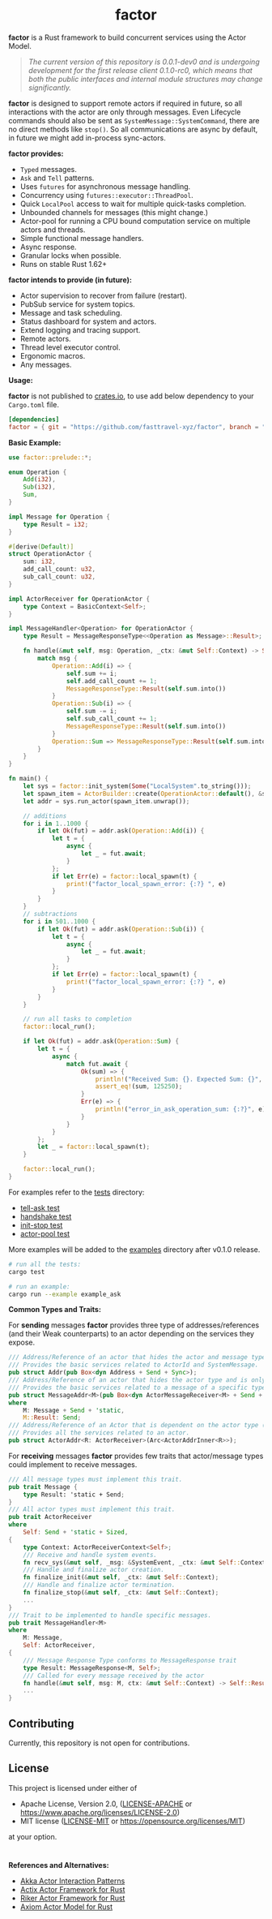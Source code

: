 <div align="center">
  <h1>factor</h2>
</div>

**factor** is a Rust framework to build concurrent services using the Actor Model.

>*The current version of this repository is 0.0.1-dev0 and is undergoing development for the first release client 0.1.0-rc0, which means that both the public interfaces and internal module structures may change significantly.*

**factor** is designed to support remote actors if required in future, so all interactions with the actor are only through messages. Even Lifecycle commands should also be sent as `SystemMessage::SystemCommand`, there are no direct methods like `stop()`. So all communications are async by default, in future we might add in-process sync-actors.


**factor provides:**

* `Typed` messages.
* `Ask` and `Tell` patterns.
* Uses `futures` for asynchronous message handling.
* Concurrency using `futures::executor::ThreadPool`.
* Quick `LocalPool` access to wait for multiple quick-tasks completion.
* Unbounded channels for messages (this might change.)
* Actor-pool for running a CPU bound computation service on multiple actors and threads.
* Simple functional message handlers.
* Async response.
* Granular locks when possible.
* Runs on stable Rust 1.62+


**factor intends to provide (in future):**
* Actor supervision to recover from failure (restart).
* PubSub service for system topics.
* Message and task scheduling.
* Status dashboard for system and actors.
* Extend logging and tracing support.
* Remote actors.
* Thread level executor control.
* Ergonomic macros.
* Any messages.

**Usage:**

**factor** is not published to [crates.io](https://crates.io), to use add below dependency to your `Cargo.toml` file.
```toml
[dependencies]
factor = { git = "https://github.com/fasttravel-xyz/factor", branch = "0.0.1-dev0" }
```

**Basic Example:**
```rust
use factor::prelude::*;

enum Operation {
    Add(i32),
    Sub(i32),
    Sum,
}

impl Message for Operation {
    type Result = i32;
}

#[derive(Default)]
struct OperationActor {
    sum: i32,
    add_call_count: u32,
    sub_call_count: u32,
}

impl ActorReceiver for OperationActor {
    type Context = BasicContext<Self>;
}

impl MessageHandler<Operation> for OperationActor {
    type Result = MessageResponseType<<Operation as Message>::Result>;

    fn handle(&mut self, msg: Operation, _ctx: &mut Self::Context) -> Self::Result {
        match msg {
            Operation::Add(i) => {
                self.sum += i;
                self.add_call_count += 1;
                MessageResponseType::Result(self.sum.into())
            }
            Operation::Sub(i) => {
                self.sum -= i;
                self.sub_call_count += 1;
                MessageResponseType::Result(self.sum.into())
            }
            Operation::Sum => MessageResponseType::Result(self.sum.into()),
        }
    }
}

fn main() {
    let sys = factor::init_system(Some("LocalSystem".to_string()));
    let spawn_item = ActorBuilder::create(OperationActor::default(), &sys);
    let addr = sys.run_actor(spawn_item.unwrap());

    // additions
    for i in 1..1000 {
        if let Ok(fut) = addr.ask(Operation::Add(i)) {
            let t = {
                async {
                    let _ = fut.await;
                }
            };
            if let Err(e) = factor::local_spawn(t) {
                print!("factor_local_spawn_error: {:?} ", e)
            }
        }
    }
    // subtractions
    for i in 501..1000 {
        if let Ok(fut) = addr.ask(Operation::Sub(i)) {
            let t = {
                async {
                    let _ = fut.await;
                }
            };
            if let Err(e) = factor::local_spawn(t) {
                print!("factor_local_spawn_error: {:?} ", e)
            }
        }
    }

    // run all tasks to completion
    factor::local_run();

    if let Ok(fut) = addr.ask(Operation::Sum) {
        let t = {
            async {
                match fut.await {
                    Ok(sum) => {
                        println!("Received Sum: {}. Expected Sum: {}", sum, 125250);
                        assert_eq!(sum, 125250);
                    }
                    Err(e) => {
                        println!("error_in_ask_operation_sum: {:?}", e);
                    }
                }
            }
        };
        let _ = factor::local_spawn(t);
    }

    factor::local_run();
}
```

For examples refer to the [tests] directory:

* [tell-ask test]
* [handshake test]
* [init-stop test]
* [actor-pool test]

More examples will be added to the [examples] directory after v0.1.0 release.

[tests]: https://github.com/fasttravel-xyz/factor/tree/0.0.1-dev0/tests
[examples]: https://github.com/fasttravel-xyz/factor/tree/0.0.1-dev0/examples
[tell-ask test]: https://github.com/fasttravel-xyz/factor/blob/0.0.1-dev0/tests/test_ask.rs
[handshake test]: https://github.com/fasttravel-xyz/factor/blob/0.0.1-dev0/tests/test_handshake.rs
[init-stop test]: https://github.com/fasttravel-xyz/factor/blob/0.0.1-dev0/tests/test_init_stop.rs
[actor-pool test]: https://github.com/fasttravel-xyz/factor/blob/0.0.1-dev0/tests/test_actor_pool.rs

```sh
# run all the tests:
cargo test

# run an example:
cargo run --example example_ask
```

**Common Types and Traits:**

For **sending** messages **factor** provides three type of addresses/references (and their Weak counterparts) to an actor depending on the services they expose.
```rust
/// Address/Reference of an actor that hides the actor and message type and has no generic dependence.
/// Provides the basic services related to ActorId and SystemMessage.
pub struct Addr(pub Box<dyn Address + Send + Sync>);
/// Address/Reference of an actor that hides the actor type and is only dependent on message type.
/// Provides the basic services related to a message of a specific type.
pub struct MessageAddr<M>(pub Box<dyn ActorMessageReceiver<M> + Send + Sync>)
where
    M: Message + Send + 'static,
    M::Result: Send;
/// Address/Reference of an Actor that is dependent on the actor type (struct generic) and message type (method generic).
/// Provides all the services related to an actor.
pub struct ActorAddr<R: ActorReceiver>(Arc<ActorAddrInner<R>>);
```

For **receiving** messages **factor** provides few traits that actor/message types could implement to receive messages.
```rust
/// All message types must implement this trait.
pub trait Message {
    type Result: 'static + Send;
}
/// All actor types must implement this trait.
pub trait ActorReceiver
where
    Self: Send + 'static + Sized,
{
    type Context: ActorReceiverContext<Self>;
    /// Receive and handle system events.
    fn recv_sys(&mut self, _msg: &SystemEvent, _ctx: &mut Self::Context);
    /// Handle and finalize actor creation.
    fn finalize_init(&mut self, _ctx: &mut Self::Context);
    /// Handle and finalize actor termination.
    fn finalize_stop(&mut self, _ctx: &mut Self::Context);
    ...
}
/// Trait to be implemented to handle specific messages.
pub trait MessageHandler<M>
where
    M: Message,
    Self: ActorReceiver,
{
    /// Message Response Type conforms to MessageResponse trait
    type Result: MessageResponse<M, Self>;
    /// Called for every message received by the actor
    fn handle(&mut self, msg: M, ctx: &mut Self::Context) -> Self::Result;
    ...
}
```

## Contributing
Currently, this repository is not open for contributions.

## License

This project is licensed under either of

- Apache License, Version 2.0, ([LICENSE-APACHE](LICENSE-APACHE) or https://www.apache.org/licenses/LICENSE-2.0)
- MIT license ([LICENSE-MIT](LICENSE-MIT) or https://opensource.org/licenses/MIT)

at your option.




#
**References and Alternatives:**

* [Akka Actor Interaction Patterns](https://doc.akka.io/docs/akka/current/typed/interaction-patterns.html)
* [Actix Actor Framework for Rust](https://github.com/actix/actix)
* [Riker Actor Framework for Rust](https://github.com/riker-rs/riker)
* [Axiom Actor Model for Rust](https://github.com/rsimmonsjr/axiom)
